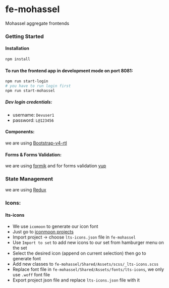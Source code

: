# fe-mohassel

Mohassel aggregate frontends

### Getting Started

#### Installation

```bash
npm install
```

#### To run the frontend app in development mode on port 8081:

```bash
npm run start-login
# you have to run login first
npm run start-mohassel
```

##### Dev login credentials:

- username: `Devuser1`
- password: `L@123456`

#### Components:

we are using [Bootstrap-v4-rtl](https://github.com/MahdiMajidzadeh/bootstrap-v4-rtl)

#### Forms & Forms Validation:

we are using [formik](https://github.com/formium/formik)
and for forms validation [yup](https://formik.org/docs/guides/validation)

### State Management

we are using [Redux](https://react-redux.js.org/)

### Icons:

#### lts-icons

- We use `icomoon` to generate our icon font
- Just go to [iconmoon projects](https://icomoon.io/app/#/projects)
- Import project -> choose `lts-icons.json` file in `fe-mohassel`
- Use `Import to set` to add new icons to our set from hamburger menu on the set
- Select the desired icon (append on current selection) then go to generate font
- Add new classes to `fe-mohassel/Shared/Assets/scss/_lts-icons.scss`
- Replace font file in `fe-mohassel/Shared/Assets/fonts/lts-icons`, we only use `.woff` font file
- Export project json file and replace `lts-icons.json` file with it
